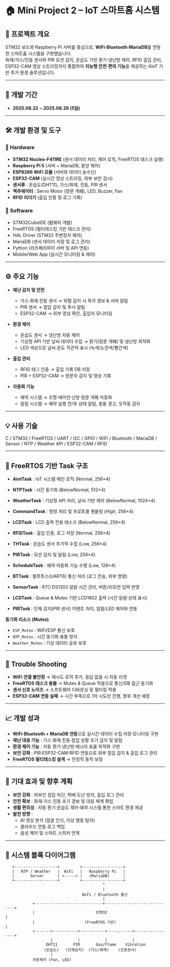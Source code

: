 # 🏠 Mini Project 2 – IoT 스마트홈 시스템

## 📌 프로젝트 개요
STM32 보드와 Raspberry Pi 서버를 중심으로, **WiFi·Bluetooth·MariaDB**를 연동한 스마트홈 시스템을 구현했습니다.  
화재/가스/진동 센서와 PIR 모션 감지, 온습도 기반 환기·냉난방 제어, RFID 출입 관리, ESP32-CAM 영상 스트리밍까지 통합하여 **지능형 안전·편의 기능**을 제공하는 AIoT 기반 주거 환경 솔루션입니다.  

---

## 🔧 개발 기간
- **2025.08.22 ~ 2025.08.26 (5일)**

---

## 🛠 개발 환경 및 도구

### 🔹 Hardware
- **STM32 Nucleo-F411RE** (센서 데이터 처리, 제어 로직, FreeRTOS 태스크 실행)  
- **Raspberry Pi 5** (서버 + MariaDB, 중앙 제어)  
- **ESP8266 WiFi 모듈** (서버와 데이터 송수신)  
- **ESP32-CAM** (실시간 영상 스트리밍, 외부 보안 감시)  
- **센서류** : 온습도(DHT11), 가스/화재, 진동, PIR 센서  
- **액추에이터** : Servo Motor (창문 개폐), LED, Buzzer, Fan  
- **RFID 리더기** (출입 인증 및 로그 기록)  

### 🔹 Software
- STM32CubeIDE (펌웨어 개발)  
- FreeRTOS (멀티태스킹 기반 태스크 관리)  
- HAL Driver (STM32 주변장치 제어)  
- MariaDB (센서 데이터 저장 및 로그 관리)  
- Python (라즈베리파이 서버 및 API 연동)  
- Mobile/Web App (실시간 모니터링 & 제어)  

---

## ⚙️ 주요 기능
- **재난 감지 및 안전**
  - 가스·화재·진동 센서 → 위험 감지 시 즉각 경보 & 서버 알림  
  - PIR 센서 → 침입 감지 및 푸시 알림  
  - ESP32-CAM → 외부 영상 확인, 출입자 모니터링  

- **환경 제어**
  - 온습도 센서 → 냉난방 자동 제어  
  - 기상청 API 기반 날씨 데이터 수집 → 환기(창문 개폐) 및 냉난방 최적화  
  - LED 색상으로 날씨·온도 직관적 표시 (녹색/노란색/빨간색)  

- **출입 관리**
  - RFID 태그 인증 → 출입 기록 DB 저장  
  - PIR + ESP32-CAM → 방문자 감지 및 영상 기록  

- **자동화 기능**
  - 예약 시스템 → 조명·에어컨·난방·창문 개폐 자동화  
  - 알림 시스템 → 예약 실행 전/후 상태 알림, 충돌 경고, 오작동 감지  

---

## 💡 사용 기술
C / STM32 / FreeRTOS / UART / I2C / GPIO / WiFi / Bluetooth / MariaDB / Sensor / NTP / Weather API / ESP32-CAM / RFID  

---

## 🧩 FreeRTOS 기반 Task 구조
- **AiotTask** : IoT 시스템 메인 로직 (Normal, 256×4)  
- **NTPTask** : 시간 동기화 (BelowNormal, 512×4)  
- **WeatherTask** : 기상청 API 처리, 날씨 기반 제어 (BelowNormal, 1024×4)  
- **CommandTask** : 명령 처리 및 프로토콜 핸들링 (High, 256×4)  
- **LCDTask** : LCD 출력 전용 태스크 (BelowNormal, 256×4)  
- **RFIDTask** : 출입 인증, 로그 저장 (Normal, 256×4)  
- **THTask** : 온습도 센서 주기적 수집 (Low, 256×4)  
- **PIRTask** : 모션 감지 및 알림 (Low, 256×4)  
- **ScheduleTask** : 예약·자동화 기능 수행 (Low, 128×4)

- **BTTask** : 블루투스(UART6) 통신 처리 (로그 전송, 외부 명령)  
- **SensorTask** : RTC·DS1302·알람 시간 관리, 버튼/리모컨 입력 반영  
- **LCDTask** : Queue & Mutex 기반 LCD1602 출력 (시간·알람·상태 표시)  
- **PIRTask** : 인체 감지(PIR 센서) 이벤트 처리, 알람/LED 제어와 연동  

**동기화 리소스 (Mutex)**  
- `ESP_Mutex` : WiFi/ESP 통신 보호  
- `NTP_Mutex` : 시간 동기화 충돌 방지  
- `Weather_Mutex` : 기상 데이터 공유 보호  

---

## 🐞 Trouble Shooting
- **WiFi 연결 불안정** → 재시도 로직 추가, 응답 없을 시 자동 리셋  
- **FreeRTOS 태스크 충돌** → Mutex & Queue 적용으로 통신/DB 접근 동기화  
- **센서 신호 노이즈** → 소프트웨어 디바운싱 및 필터링 적용  
- **ESP32-CAM 연동 실패** → 시간 부족으로 1차 시도만 진행, 향후 개선 예정  

---

## 📈 개발 성과
- **WiFi·Bluetooth + MariaDB 연동**으로 실시간 데이터 수집·저장·모니터링 구현  
- **재난 대응 기능** : 가스·화재·진동·침입 상황 조기 감지 및 알림  
- **환경 제어 기능** : 자동 환기·냉난방·에너지 효율 최적화 구현  
- **보안 강화** : PIR·ESP32-CAM·RFID 연동으로 외부 침입 감지 & 출입 로그 관리  
- **FreeRTOS 멀티태스킹 설계** → 안정적 동작 보장  

---

## 🚀 기대 효과 및 향후 계획
- **보안 강화** : 외부인 침입 차단, 택배 도난 방지, 출입 로그 관리  
- **안전 확보** : 화재·가스·진동 조기 경보 및 대응 체계 확립  
- **생활 편의성** : 자동 환기·온습도 제어·예약 시스템 통한 스마트 환경 제공  
- **발전 방향** :  
  - AI 영상 분석 (얼굴 인식, 이상 행동 탐지)  
  - 클라우드 연동 로그 백업  
  - 음성 제어 및 스마트 스피커 연계  

---

## 📸 시스템 블록 다이어그램
```plaintext
   +-------------------+         +------------------+
   |   NTP / Weather   |  WiFi   |   Raspberry Pi   |
   |       Server      | <-----> |   (MariaDB)      |
   +-------------------+         +------------------+
                                           ^
                                           |
                                  WiFi / Bluetooth 통신
                                           |
            +------------------------------+------------------------------+
            |                           STM32                             |
            |                      (FreeRTOS 기반)                        |
            +-------+-----------+-----------+-----------+-----------------+
                    |           |           |           | 
                  DHT11       PIR       Gas/Flame    Vibration
                 (온습도)   (인체감지)  (가스/화재)    (진동센서)
                    |
            자동제어 (Fan, LED)
